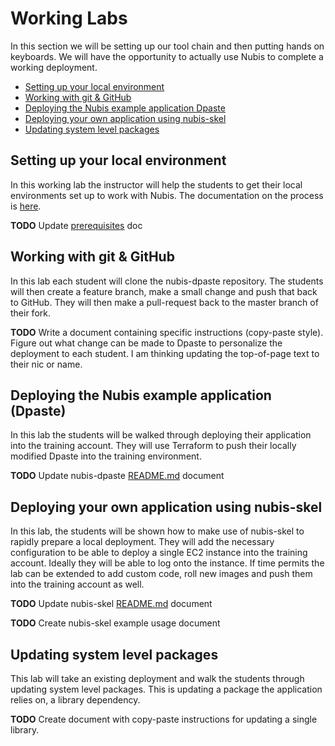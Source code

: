 ﻿# Working Labs
In this section we will be setting up our tool chain and then putting hands on keyboards. We will have the opportunity to actually use Nubis to complete a working deployment.

 - [Setting up your local environment](#setting-up-your-local-environment)
 - [Working with git & GitHub](#working-with-git--github)
 - [Deploying the Nubis example application Dpaste](#deploying-the-nubis-example-application-dpaste)
 - [Deploying your own application using nubis-skel](#deploying-your-own-application-using-nubis-skel)
 - [Updating system level packages](#updating-system-level-packages)

## Setting up your local environment
In this working lab the instructor will help the students to get their local environments set up to work with Nubis. The documentation on the process is [here](https://github.com/Nubisproject/nubis-docs/blob/master/PREREQUISITES.md).

**TODO** Update [prerequisites](https://github.com/Nubisproject/nubis-docs/blob/master/PREREQUISITES.md) doc

## Working with git & GitHub
In this lab each student will clone the nubis-dpaste repository. The students will then create a feature branch, make a small change and push that back to GitHub. They will then make a pull-request back to the master branch of their fork.

**TODO** Write a document containing specific instructions (copy-paste style). Figure out what change can be made to Dpaste to personalize the deployment to each student. I am thinking updating the top-of-page text to their nic or name.

## Deploying the Nubis example application (Dpaste)
In this lab the students will be walked through deploying their application into the training account. They will use Terraform to push their locally modified Dpaste into the training environment.

**TODO** Update nubis-dpaste [README.md](https://github.com/nubisproject/nubis-dpaste/blob/master/README.md) document

## Deploying your own application using nubis-skel
In this lab, the students will be shown how to make use of nubis-skel to rapidly prepare a local deployment. They will add the necessary configuration to be able to deploy a single EC2 instance into the training account. Ideally they will be able to log onto the instance. If time permits the lab can be extended to add custom code, roll new images and push them into the training account as well.

**TODO** Update nubis-skel [README.md](https://github.com/nubisproject/nubis-skel/blob/master/README.md) document

**TODO** Create nubis-skel example usage document

## Updating system level packages
This lab will take an existing deployment and walk the students through updating system level packages. This is updating a package the application relies on, a library dependency.

**TODO** Create document with copy-paste instructions for updating a single library.
